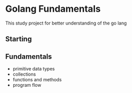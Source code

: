 # Golang Fundamentals

This study project for better understanding of the go lang

## Starting

## Fundamentals

- primitive data types
- collections
- functions and methods
- program flow
